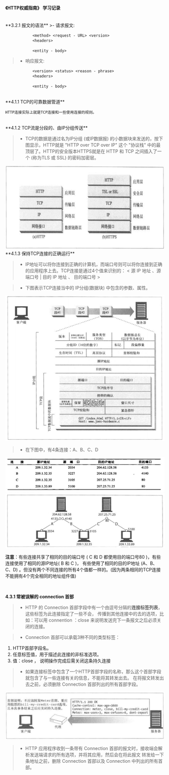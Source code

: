 #### 《HTTP权威指南》 学习记录
<br />
**3.2.1 报文的语法**
>- 请求报文:

                <method> <request - URL> <version>
                <headers>
                
                <entity - body>

            
>- 响应报文:

                <version> <status> <reason - phrase>
                <headers>
                
                <entity - body>
                
<br />
 **4.1.1 TCP的可靠数据管道**
 
 
    HTTP连接实际上就是TCP连接和一些使用连接的规则。
    
    
<br />
**4.1.2 TCP流是分段的、由IP分组传送**

>- TCP的数据是通过名为IP分组 (或IP数据报) 的小数据块来发送的，按下图显示，HTTP就是 "HTTP over TCP over IP" 这个 
    "协议栈" 中的最顶层了。HTTP的安全版本HTTPS就是在 HTTP 和 TCP 之间插入了一个 (称为TLS 或 SSL) 的密码加密层。

<img src="images/4.1.2.png" width="700" height="265" />



<br />
**4.1.3 保持TCP连接的正确运行**

>- IP地址可以将你连接到正确的计算机，而端口号则可以将你连接到正确的应用程序上去。TCP连接是通过4个值来识别的：
                  < 源 IP 地址 、源端口号 |  目的 IP 地址 、 目的端口号 >
                  
>- 下图表示TCP连接当中的 IP分组(数据块) 中包含的参数、属性。
  <img src="images/4.1.3.png" /> 
  
>- 在下图中，有4条连接：A、B、C、D 
  <img src="images/4.1.3A.png" />
  <img src="images/4.1.3B.png" />
  
  **注意**：有些连接共享了相同的目的端口号 ( C 和 D 都使用目的端口号80 )，有些连接使用了相同的源IP地址( B 和 C )，
        有些使用了相同的目的IP地址 (A、B、C、D) 。但没有两个不同连接的所有4个值都一样的。(因为两条相同的TCP连接
        不能拥有4个完全相同的地址组件值)
        
  <br />
  
**4.3.1 常被误解的 connection 首部**
 
>- HTTP 的 Connection 首部字段中有一个由逗号分隔的<strong>连接标签列表</strong>，这些标签为此连接指定了一些不会，
   传播到其他连接中的去的选项，比如：可以用 connention ：close 来说明发送完下一条报文之后必须关闭的连接。
   
>- Connection 首部可以承载3种不同的类型标签：
  1.   HTTP首部字段名。
  2.   任意标签值，用于描述此连接的非标准选项。
  3.   值：close ， 说明操作完成后需关闭这条持久连接  
  
>- 如果连接标签中包含了一个HTTP首部字段的名称，那么这个首部字段就包含了与一些连接有关的信息，不能将其转发出去。
   在将报文转发出去之前，必须删除 Connection 首部列出的所有首部字段。
   
   <img src="images/4.3.1.png" />
   
>- HTTP 应用程序收到一条带有 Connection 首部的报文时，接收端会解析发送端请求的所有选项，并将其应用，然后会在将此报文
   转发给一下条地址之前，删除 Connection 首部以及 Connection 中列出的所有首部。
    
    
    
    
    
    
  
    
    

